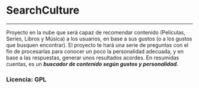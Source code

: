 # SearchCulture
---
Proyecto en la nube que será capaz de recomendar contenido (Películas, Series, Libros y Música) a los usuarios, en base a sus gustos (o a los gustos que busquen encontrar). El proyecto te hará una serie de preguntas con el fin de procesarlas para conocer un poco la personalidad adecuada, y en base a las respuestas, generar unos resultados acordes. En resumidas cuentas, es un ___buscador de contenido según gustos y personalidad.___

### Licencia: GPL